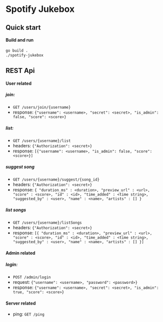 # Spotify Jukebox

## Quick start
#### Build and run
```sh
go build .
./spotify-jukebox
```

## REST Api
#### User related
##### join: 
- `GET /users/join/{username}`
- response: `{"username": <username>, "secret": <secret>, "is_admin": false, "score": <score>}`
##### list:
- `GET /users/{username}/list`
- headers: `{"Authorization": <secret>}`
- response: `[{"username": <username>, "is_admin": false, "score": <score>}]`
##### suggest song
- `GET /users/{username}/suggest/{song_id}`
- headers: `{"Authorization": <secret>}`
- response: `{
                 "duration_ms" : <duration>,
                 "preview_url" : <url>,
                 "score" : <score>,
                 "id" : <id>,
                 "time_added" : <time string>,
                 "suggested_by" : <user>,
                 "name" : <name>,
                 "artists" : []
               }`
##### list songs
- `GET /users/{username}/listSongs`
- headers: `{"Authorization": <secret>}`
- response: `[{
                 "duration_ms" : <duration>,
                 "preview_url" : <url>,
                 "score" : <score>,
                 "id" : <id>,
                 "time_added" : <time string>,
                 "suggested_by" : <user>,
                 "name" : <name>,
                 "artists" : []
               }]`
#### Admin related
##### login: 
- `POST /admin/login` 
- request: `{"username": <username>, "password": <password>}`
- response: `{"username": <username>, "secret": <secret>, "is_admin": true, "score": <score>}`
#### Server related
- ping: `GET /ping`